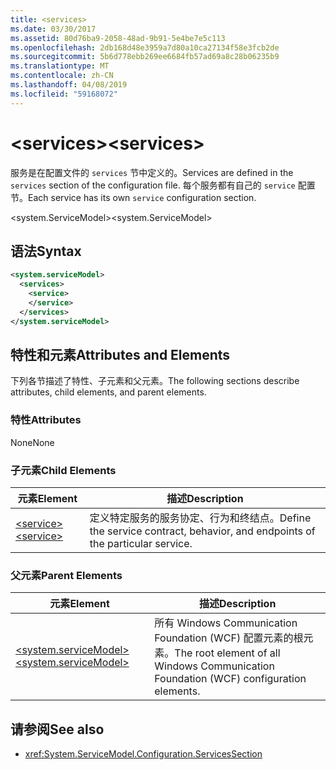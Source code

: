 ```yaml
---
title: <services>
ms.date: 03/30/2017
ms.assetid: 80d76ba9-2058-48ad-9b91-5e4be7e5c113
ms.openlocfilehash: 2db168d48e3959a7d80a10ca27134f58e3fcb2de
ms.sourcegitcommit: 5b6d778ebb269ee6684fb57ad69a8c28b06235b9
ms.translationtype: MT
ms.contentlocale: zh-CN
ms.lasthandoff: 04/08/2019
ms.locfileid: "59168072"
---
```

# <a name="services"></a><span data-ttu-id="d3491-101">\<services></span><span class="sxs-lookup"><span data-stu-id="d3491-101">\<services></span></span>
<span data-ttu-id="d3491-102">服务是在配置文件的 `services` 节中定义的。</span><span class="sxs-lookup"><span data-stu-id="d3491-102">Services are defined in the `services` section of the configuration file.</span></span> <span data-ttu-id="d3491-103">每个服务都有自己的 `service` 配置节。</span><span class="sxs-lookup"><span data-stu-id="d3491-103">Each service has its own `service` configuration section.</span></span>  
  
 <span data-ttu-id="d3491-104">\<system.ServiceModel></span><span class="sxs-lookup"><span data-stu-id="d3491-104">\<system.ServiceModel></span></span>  
  
## <a name="syntax"></a><span data-ttu-id="d3491-105">语法</span><span class="sxs-lookup"><span data-stu-id="d3491-105">Syntax</span></span>  
  
```xml  
<system.serviceModel>
  <services>
    <service>
    </service>
  </services>
</system.serviceModel>
```  
  
## <a name="attributes-and-elements"></a><span data-ttu-id="d3491-106">特性和元素</span><span class="sxs-lookup"><span data-stu-id="d3491-106">Attributes and Elements</span></span>  
 <span data-ttu-id="d3491-107">下列各节描述了特性、子元素和父元素。</span><span class="sxs-lookup"><span data-stu-id="d3491-107">The following sections describe attributes, child elements, and parent elements.</span></span>  
  
### <a name="attributes"></a><span data-ttu-id="d3491-108">特性</span><span class="sxs-lookup"><span data-stu-id="d3491-108">Attributes</span></span>  
 <span data-ttu-id="d3491-109">None</span><span class="sxs-lookup"><span data-stu-id="d3491-109">None</span></span>  
  
### <a name="child-elements"></a><span data-ttu-id="d3491-110">子元素</span><span class="sxs-lookup"><span data-stu-id="d3491-110">Child Elements</span></span>  
  
|<span data-ttu-id="d3491-111">元素</span><span class="sxs-lookup"><span data-stu-id="d3491-111">Element</span></span>|<span data-ttu-id="d3491-112">描述</span><span class="sxs-lookup"><span data-stu-id="d3491-112">Description</span></span>|  
|-------------|-----------------|  
|[<span data-ttu-id="d3491-113">\<service></span><span class="sxs-lookup"><span data-stu-id="d3491-113">\<service></span></span>](../../../../../docs/framework/configure-apps/file-schema/wcf/service.md)|<span data-ttu-id="d3491-114">定义特定服务的服务协定、行为和终结点。</span><span class="sxs-lookup"><span data-stu-id="d3491-114">Define the service contract, behavior, and endpoints of the particular service.</span></span>|  
  
### <a name="parent-elements"></a><span data-ttu-id="d3491-115">父元素</span><span class="sxs-lookup"><span data-stu-id="d3491-115">Parent Elements</span></span>  
  
|<span data-ttu-id="d3491-116">元素</span><span class="sxs-lookup"><span data-stu-id="d3491-116">Element</span></span>|<span data-ttu-id="d3491-117">描述</span><span class="sxs-lookup"><span data-stu-id="d3491-117">Description</span></span>|  
|-------------|-----------------|  
|[<span data-ttu-id="d3491-118">\<system.serviceModel></span><span class="sxs-lookup"><span data-stu-id="d3491-118">\<system.serviceModel></span></span>](../../../../../docs/framework/configure-apps/file-schema/wcf/system-servicemodel.md)|<span data-ttu-id="d3491-119">所有 Windows Communication Foundation (WCF) 配置元素的根元素。</span><span class="sxs-lookup"><span data-stu-id="d3491-119">The root element of all Windows Communication Foundation (WCF) configuration elements.</span></span>|  
  
## <a name="see-also"></a><span data-ttu-id="d3491-120">请参阅</span><span class="sxs-lookup"><span data-stu-id="d3491-120">See also</span></span>

- <xref:System.ServiceModel.Configuration.ServicesSection>
